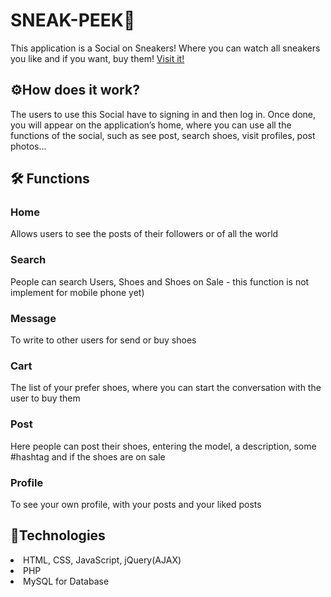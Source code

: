 # SNEAK-PEEK:athletic_shoe:
This application is a Social on Sneakers! Where you can watch all sneakers you like and if you want, buy them!
[Visit it!](http://nasatti.altervista.org/SneakPeek)

## ⚙️How does it work?
The users to use this Social have to signing in and then log in. Once done, you will appear on the application’s home, where you can use all the functions of the social, such as see post, search shoes, visit profiles, post photos... 
## 

## :hammer_and_wrench:	Functions
### Home
Allows users to see the posts of their followers or of all the world

### Search
People can search Users, Shoes and Shoes on Sale - this function is not implement for mobile phone yet)

### Message
To write to other users for send or buy shoes

### Cart
The list of your prefer shoes, where you can start the conversation with the user to buy them

### Post
Here people can post their shoes, entering the model, a description, some #hashtag and if the shoes are on sale

### Profile
To see your own profile, with your posts and your liked posts

## 📎Technologies 
<li>HTML, CSS, JavaScript, jQuery(AJAX)</li>
<li>PHP</li>
<li>MySQL for Database</li>
